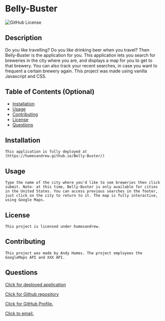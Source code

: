 # Belly-Buster 

  ![GitHub License](https://img.shields.io/badge/license-humesandrew-blue.svg)
  ## Description
  Do you like travelling? Do you like drinking beer when you travel? Then Belly-Buster is the application for you. This application lets you search for breweries in the city where you are, and displays a map for you to get to that brewery. You can also track your recent searches, in case you want to frequent a certain brewery again. This project was made using vanilla Javascript and CSS. 

  ## Table of Contents (Optional)
  - [Installation](#installation)
  - [Usage](#usage)
  - [Contributing](#contributing)
  - [License](#license)
  - [Questions](#questions)

  ## Installation
    This application is fully deployed at (https://humesandrew.github.io/Belly-Buster/)
  

  ## Usage
    Type the name of the city where you'd like to see breweries then click submit. Note- at this time, Belly-Buster is only available for cities in the United States. You can access previous searches in the footer, just click on the city to return to it. The map is fully interactive, using Google Maps. 

  ## License
    This project is licensed under humesandrew. 

  ## Contributing
    This project was made by Andy Humes. The project employees the GoogleMaps API and XXX API. 

  ## Questions

  [Click for deployed application](https://humesandrew.github.io/Belly-Buster/)
  
  [Click for Github repository](https://github.com/humesandrew/belly-buster)

  [Click for GitHub Profile.](https://github.com/humesandrew)

  [Click to email.](mailto:humes.andrew@gmail.com)
